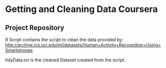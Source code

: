 # Getting and Cleaning Data Coursera
## Project Repository

R Script contains the script to clean the data provided by:
http://archive.ics.uci.edu/ml/datasets/Human+Activity+Recognition+Using+Smartphones

tidyData.txt is the cleaned Dataset created from the script.
